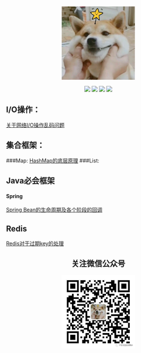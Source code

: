 <p align="center">
    <a href="https://github.com/JavaLiuTongXue/JavaCoding" target="_blank">
        <img src="docs/image/touxiang.png" width="200" height="200"/>
    </a>
</p>

<p align="center">
  <a href="#公众号"><img src="https://img.shields.io/badge/%E5%85%AC%E4%BC%97%E5%8F%B7-不会说话的刘同学-lightgrey.svg"></a>
  <a href="https://juejin.cn/user/3505706534177976"><img src="https://img.shields.io/badge/juejin-掘金-blue.svg"></a>
  <a href="https://blog.csdn.net/weixin_42379035?spm=1000.2115.3001.5343"><img src="https://img.shields.io/badge/csdn-CSDN-red.svg"></a>
  <a href="https://www.cnblogs.com/JavaLiuTongXue/"><img src="https://img.shields.io/badge/cnblogs-博客园-important.svg"></a>
</p>




## I/O操作：
   
   [关于网络I/O操作乱码问题](https://www.cnblogs.com/JavaLiuTongXue/articles/16839160.html)
	   
## 集合框架：
  ###Map:
   [HashMap的底层原理](https://mp.weixin.qq.com/s?__biz=Mzg2NjA3ODE4Ng==&mid=2247484176&idx=1&sn=6182b713a43487dd46b3c983c6dda1f5&chksm=ce511f95f9269683a6009232b0d5aa66aa01f49ab1a425798e39c5781bc4d9eda546866ed48f&token=479818814&lang=zh_CN#rd)
  ###List:
  
## Java必会框架
   #### Spring
   [Spring Bean的生命周期及各个阶段的回调](https://www.cnblogs.com/JavaLiuTongXue/articles/16887192.html)
## Redis
   [Redis对于过期key的处理](https://www.cnblogs.com/JavaLiuTongXue/articles/16929006.html)

 <div align="center"><a name="公众号"><h2>关注微信公众号</h2></a></div>

<div align="center"> 

  <img src="docs/image/0.jpeg" width="200" height="200"/>

</div>
